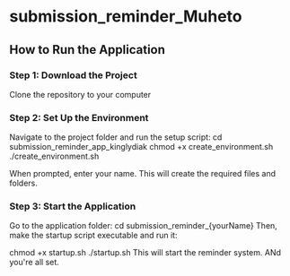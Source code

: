 # submission_reminder_Muheto
## How to Run the Application

### Step 1: Download the Project
Clone the repository to your computer

### Step 2: Set Up the Environment
Navigate to the project folder and run the setup script:
cd submission_reminder_app_kinglydiak
chmod +x create_environment.sh
./create_environment.sh

When prompted, enter your name. This will create the required files and folders.

### Step 3: Start the Application
Go to the application folder:
cd submission_reminder_{yourName}
Then, make the startup script executable and run it:

chmod +x startup.sh
./startup.sh
This will start the reminder system.
ANd you're all set.



